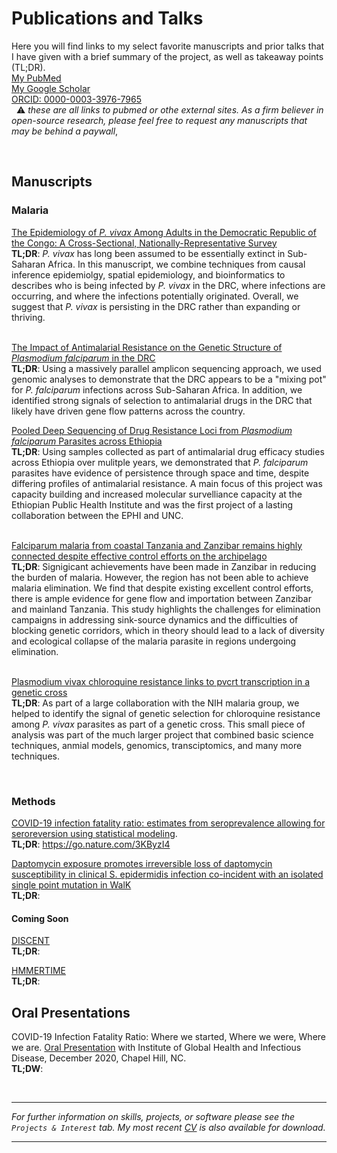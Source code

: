 # Publications and Talks

Here you will find links to my select favorite manuscripts and prior talks that I have given with a brief summary of the project, as well as takeaway points (TL;DR). \
[My PubMed](https://www.ncbi.nlm.nih.gov/myncbi/1Z38GNVdoiEkg/bibliography/public/)    
[My Google Scholar](https://scholar.google.com/citations?user=ZdLn4sUAAAAJ&hl=en)   
[ORCID: 0000-0003-3976-7965](https://orcid.org/0000-0003-3976-7965)   
&nbsp;
:warning: _these are all links to pubmed or othe external sites. As a firm believer in open-source research, please feel free to request any manuscripts that may be behind a paywall_,

&nbsp;
&nbsp;
&nbsp;
&nbsp;

## Manuscripts
### Malaria
[The Epidemiology of _P. vivax_ Among Adults in the Democratic Republic of the Congo: A Cross-Sectional, Nationally-Representative Survey](https://pubmed.ncbi.nlm.nih.gov/34234124/) \
**TL;DR**: _P. vivax_ has long been assumed to be essentially extinct in Sub-Saharan Africa. In this manuscript, we combine techniques from causal inference epidemiolgy, spatial epidemiology, and bioinformatics to describes who is being infected by _P. vivax_ in the DRC, where infections are occurring, and where the infections potentially originated. Overall, we suggest that _P. vivax_ is persisting in the DRC rather than expanding or thriving.  
&nbsp;

[The Impact of Antimalarial Resistance on the Genetic Structure of _Plasmodium falciparum_ in the DRC](https://pubmed.ncbi.nlm.nih.gov/32355199/) \
**TL;DR**: Using a massively parallel amplicon sequencing approach, we used genomic analyses to demonstrate that the DRC appears to be a "mixing pot" for _P. falciparum_ infections across Sub-Saharan Africa. In addition, we identified strong signals of selection to antimalarial drugs in the DRC that likely have driven gene flow patterns across the country.
&nbsp;

[Pooled Deep Sequencing of Drug Resistance Loci from _Plasmodium falciparum_ Parasites across Ethiopia](https://pubmed.ncbi.nlm.nih.gov/31516103/) \
**TL;DR**: Using samples collected as part of antimalarial drug efficacy studies across Ethiopia over mulitple years, we demonstrated that _P. falciparum_ parasites have evidence of persistence through space and time, despite differing profiles of antimalarial resistance. A main focus of this project was capacity building and increased molecular survelliance capacity at the Ethiopian Public Health Institute and was the first project of a lasting collaboration between the EPHI and UNC.  
&nbsp;

[Falciparum malaria from coastal Tanzania and Zanzibar remains highly connected despite effective control efforts on the archipelago](https://pubmed.ncbi.nlm.nih.gov/31992305/) \
**TL;DR**: Signigicant achievements have been made in Zanzibar in reducing the burden of malaria. However, the region has not been able to achieve malaria elimination. We find that despite existing excellent control efforts, there is ample evidence for gene flow and importation between Zanzibar and mainland Tanzania. This study highlights the challenges for elimination campaigns in addressing sink-source dynamics and the difficulties of blocking genetic corridors, which in theory should lead to a lack of diversity and ecological collapse of the malaria parasite in regions undergoing elimination.     
&nbsp;

[Plasmodium vivax chloroquine resistance links to pvcrt transcription in a genetic cross](https://pubmed.ncbi.nlm.nih.gov/31541097/) \
**TL;DR**: As part of a large collaboration with the NIH malaria group, we helped to identify the signal of genetic selection for chloroquine resistance among _P. vivax_ parasites as part of a genetic cross. This small piece of analysis was part of the much larger project that combined basic science techniques, anmial models, genomics, transciptomics, and many more techniques.
&nbsp;


&nbsp;
&nbsp;

### Methods
[COVID-19 infection fatality ratio: estimates from seroprevalence allowing for seroreversion using statistical modeling]().   
**TL;DR**:
https://go.nature.com/3KByzI4
&nbsp;

[Daptomycin exposure promotes irreversible loss of daptomycin susceptibility in clinical S. epidermidis infection co-incident with an isolated single point mutation in WalK](https://pubmed.ncbi.nlm.nih.gov/33214904/)  
**TL;DR**:
&nbsp;

#### Coming Soon
[DISCENT](https://github.com/nickbrazeau/discent)  
**TL;DR**:
&nbsp;

[HMMERTIME](https://github.com/nickbrazeau/HMMERTIME)  
**TL;DR**:
&nbsp;
&nbsp;
&nbsp;


## Oral Presentations
COVID-19 Infection Fatality Ratio: Where we started, Where we were, Where we are. [Oral Presentation](https://uncch.hosted.panopto.com/Panopto/Pages/Viewer.aspx?id=9aa51bec-8ff3-4fe6-8ff4-acaa012ab263) with Institute of Global Health and Infectious Disease, December 2020, Chapel Hill, NC.   
**TL;DW**:



&nbsp;
&nbsp;
&nbsp;
&nbsp;



----
_For further information on skills, projects, or software please see the `Projects & Interest` tab. My most recent [CV](https://drive.google.com/file/d/1V6axX_uaZ0KyBvGiK6zReUTYDviMF8tG/view?usp=sharing&) is also available for download._

----
